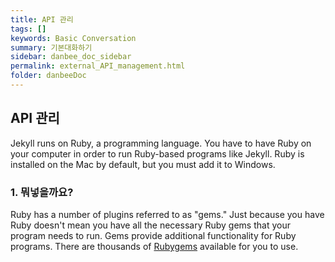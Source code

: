 ```yaml
---
title: API 관리
tags: []
keywords: Basic Conversation
summary: 기본대화하기
sidebar: danbee_doc_sidebar
permalink: external_API_management.html
folder: danbeeDoc
---
```


## API 관리

Jekyll runs on Ruby, a programming language. You have to have Ruby on your computer in order to run Ruby-based programs like Jekyll. Ruby is installed on the Mac by default, but you must add it to Windows.

### 1. 뭐넣을까요?

Ruby has a number of plugins referred to as "gems." Just because you have Ruby doesn't mean you have all the necessary Ruby gems that your program needs to run. Gems provide additional functionality for Ruby programs. There are thousands of [Rubygems](https://rubygems.org/) available for you to use.

